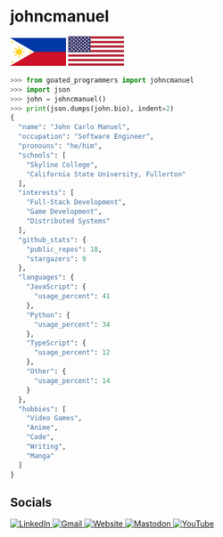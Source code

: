 # johncmanuel

<p>
<img src="media/ph.png" alt="philippines flag"></img>
<img src="media/us.png" alt="united states flag"></img>

</p>

```python
>>> from goated_programmers import johncmanuel
>>> import json
>>> john = johncmanuel()
>>> print(json.dumps(john.bio), indent=2)
{
  "name": "John Carlo Manuel",
  "occupation": "Software Engineer",
  "pronouns": "he/him",
  "schools": [
    "Skyline College",
    "California State University, Fullerton"
  ],
  "interests": [
    "Full-Stack Development",
    "Game Development",
    "Distributed Systems"
  ],
  "github_stats": {
    "public_repos": 18,
    "stargazers": 9
  },
  "languages": {
    "JavaScript": {
      "usage_percent": 41
    },
    "Python": {
      "usage_percent": 34
    },
    "TypeScript": {
      "usage_percent": 12
    },
    "Other": {
      "usage_percent": 14
    }
  },
  "hobbies": [
    "Video Games",
    "Anime",
    "Code",
    "Writing",
    "Manga"
  ]
}
```

## Socials

<p>
  <a href="https://www.linkedin.com/in/johncarlomanuel/" target="_blank">
    <img alt="LinkedIn" src="https://img.shields.io/badge/linkedin-%230077B5.svg?&style=for-the-badge&logo=linkedin&logoColor=white" />
  </a>
  <a href="mailto:johncarlomanuel@csu.fullerton.edu">
    <img alt="Gmail" src="https://img.shields.io/badge/Gmail-D14836?style=for-the-badge&logo=gmail&logoColor=white" />
  </a>
 <a href="https://www.johncarlomanuel.com/" target="_blank">
    <img alt="Website" src="https://img.shields.io/badge/website-000000?style=for-the-badge&logo=About.me&logoColor=white" />
  </a>
  <a href="https://mastodon.social/@johncmanuel" target="_blank">
  <img alt="Mastodon" src="https://img.shields.io/badge/-MASTODON-%232B90D9?style=for-the-badge&logo=mastodon&logoColor=white">
  </a>
  <a href="https://www.youtube.com/channel/UCwmDHRVIwqhV-zRVavMVOsw" target="_blank">
  <img alt="YouTube" src="https://img.shields.io/badge/YouTube-%23FF0000.svg?style=for-the-badge&logo=YouTube&logoColor=white"></img></a>
</p>

